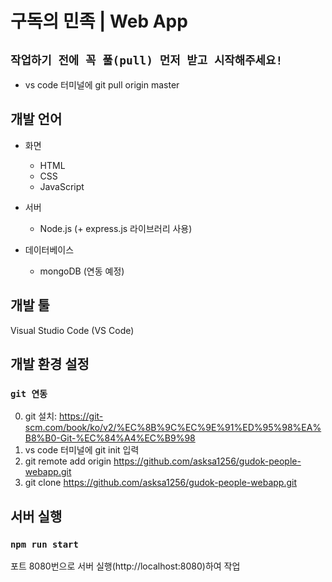 # 구독의 민족 | Web App 

## `작업하기 전에 꼭 풀(pull) 먼저 받고 시작해주세요!`

+ vs code 터미널에 git pull origin master

## 개발 언어

+ 화면
  - HTML
  - CSS
  - JavaScript
+ 서버
  - Node.js (+ express.js 라이브러리 사용)

+ 데이터베이스
  - mongoDB (연동 예정)

## 개발 툴

Visual Studio Code (VS Code)

## 개발 환경 설정

### `git 연동`

0. git 설치: https://git-scm.com/book/ko/v2/%EC%8B%9C%EC%9E%91%ED%95%98%EA%B8%B0-Git-%EC%84%A4%EC%B9%98
1. vs code 터미널에 git init 입력
2. git remote add origin https://github.com/asksa1256/gudok-people-webapp.git 
3. git clone https://github.com/asksa1256/gudok-people-webapp.git 

## 서버 실행

### `npm run start`

포트 8080번으로 서버 실행(http://localhost:8080)하여 작업





